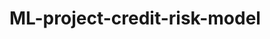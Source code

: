 # ML-project-credit-risk-model
<!-- Project Overview

This project aims to predict whether a loan applicant will default or not using machine learning classification techniques.
It helps financial institutions minimize risk and make better lending decisions.

Objectives

1.Analyze customer and financial data.
2.Handle missing values, outliers, and imbalanced classes.
3.Build machine learning models for classification.
4.Compare model performance using multiple evaluation metrics.
5.Deploy the model for practical usage.

Skills & Tools Used

- Languages & Libraries: Python, Pandas, NumPy, Scikit-learn, XGBoost, Matplotlib, Seaborn
- Techniques: Data Cleaning, Feature Engineering, Classification (Logistic Regression, Decision Tree, Random Forest, XGBoost)
- Evaluation Metrics: Accuracy, Precision, Recall, F1-score, ROC-AUC

Approach

1.Data Preprocessing:

- Handled missing values and outliers.
- Encoded categorical variables.
- Balanced dataset using oversampling/undersampling techniques.

2.Exploratory Data Analysis (EDA):

- Visualized distributions and correlations.
- Identified key features affecting loan default.

3.Model Building:

- Trained multiple classification models.
- Hyperparameter tuning for better performance.

4.Model Evaluation:

- Compared models using classification metrics.
- Selected best-performing model.

Results

Best-performing model achieved 93% accuracy.
My precesion for default group is 56% and for non-default group is 99%.
Recall for default group is 94% and for non-default group is 93%. 
Provides a reliable way to assess applicant risk for credit approval. -->